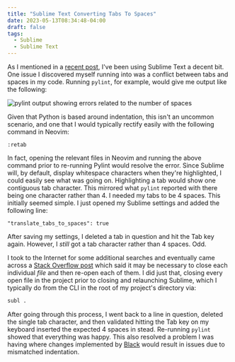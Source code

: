 ```yaml
---
title: "Sublime Text Converting Tabs To Spaces"
date: 2023-05-13T08:34:48-04:00
draft: false
tags:
  - Sublime
  - Sublime Text
---
```


As I mentioned in a [recent post](https://looped.network/posts/2023/sublime-package-control/), I've been using Sublime Text a decent bit. One issue I discovered myself running into was a conflict between tabs and spaces in my code. Running `pylint`, for example, would give me output like the following:

![pylint output showing errors related to the number of spaces](/2023/pylint_bad_indent.png)

Given that Python is based around indentation, this isn't an uncommon scenario, and one that I would typically rectify easily with the following command in Neovim:

```
:retab
```

In fact, opening the relevant files in Neovim and running the above command prior to re-running Pylint would resolve the error. Since Sublime will, by default, display whitespace characters when they're highlighted, I could easily see what was going on. Highlighting a tab would show one contiguous tab character. This mirrored what `pylint` reported with there being one character rather than 4. I needed my tabs to be 4 spaces. This initially seemed simple. I just opened my Sublime settings and added the following line:

```
"translate_tabs_to_spaces": true
```

After saving my settings, I deleted a tab in question and hit the Tab key again. However, I _still_ got a tab character rather than 4 spaces. Odd.

I took to the Internet for some additional searches and eventually came across a [Stack Overflow post](https://stackoverflow.com/questions/38770226/sublime-text-3-translate-tabs-to-space-feature-doesnt-work) which said it may be necessary to close each individual _file_ and then re-open each of them. I did just that, closing every open file in the project prior to closing and relaunching Sublime, which I typically do from the CLI in the root of my project's directory via:

```bash
subl .
```

After going through this process, I went back to a line in question, deleted the single tab character, and then validated hitting the Tab key on my keyboard inserted the expected 4 spaces in stead. Re-running `pylint` showed that everything was happy. This also resolved a problem I was having where changes implemented by [Black](https://packagecontrol.io/packages/python-black) would result in issues due to mismatched indentation.
